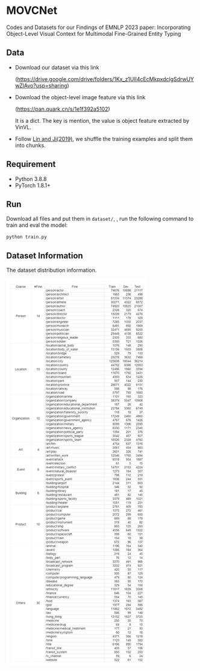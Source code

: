 # MOVCNet

Codes and Datasets for our Findings of EMNLP 2023 paper: Incorporating Object-Level Visual Context for Multimodal Fine-Grained Entity Typing

## Data
- Download our dataset via this link
  
  (https://drive.google.com/drive/folders/1Kx_z1UIl4cEcMkpxdclgSdrwUYwZlAvo?usp=sharing)

- Download the object-level image feature via this link

  (https://pan.quark.cn/s/1e1f392a5102)

  It is a dict. The key is mention, the value is object feature extracted by VinVL.
  
- Follow [Lin and Ji(2019)](https://github.com/limteng-rpi/fet), we shuffle the training examples and split them into chunks.

## Requirement
- Python 3.8.8
- PyTorch 1.8.1+

## Run
Download all files and put them in `dataset/`, , run the following command to train and eval the model:
    
    python train.py

## Dataset Information
The dataset distribution information.

![dataset_information](dataset_information.png)
